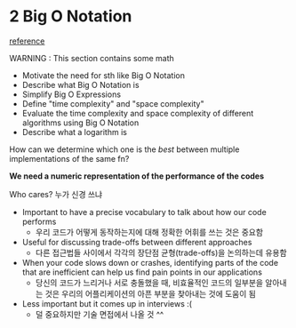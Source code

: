 # 2 Big O Notation

[reference](https://cs.slides.com/colt_steele/big-o-notation)

WARNING : This section contains some math

- Motivate the need for sth like Big O Notation
- Describe what Big O Notation is
- Simplify Big O Expressions
- Define "time complexity" and "space complexity"
- Evaluate the time complexity and space complexity of different algorithms using Big O Notation
- Describe what a logarithm is

How can we determine which one is the _best_ between multiple implementations of the same fn?

**We need a numeric representation of the performance of the codes**

Who cares? 누가 신경 쓰냐

- Important to have a precise vocabulary to talk about how our code performs
  - 우리 코드가 어떻게 동작하는지에 대해 정확한 어휘를 쓰는 것은 중요함
- Useful for discussing trade-offs between different approaches
  - 다른 접근법들 사이에서 각각의 장단점 균형(trade-offs)을 논의하는데 유용함
- When your code slows down or crashes, identifying parts of the code that are inefficient can help us find pain points in our applications
  - 당신의 코드가 느리거나 서로 충돌했을 때, 비효율적인 코드의 일부분을 알아내는 것은 우리의 어플리케이션의 아픈 부분을 찾아내는 것에 도움이 됨
- Less important but it comes up in interviews :(
  - 덜 중요하지만 기술 면접에서 나올 것 ^^
